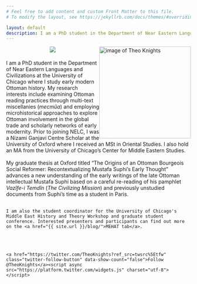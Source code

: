 ```yaml
---
# Feel free to add content and custom Front Matter to this file.
# To modify the layout, see https://jekyllrb.com/docs/themes/#overriding-theme-defaults

layout: default
description: I am a PhD student in the Department of Near Eastern Languages and Civilizations (NELC) at UChicago where I study early modern Ottoman history.
---
```


<div style="float: right" class="desktoponly" id="container">
	<!--<img src={{ site.url }}/images/theoheadshot.jpg width="250" />-->
<img alt="image of Theo Knights" src="{{ site.url }}/images/theoheadshot.jpg" 
        width="250" id="imgClickAndChange"   />
</div>
<div style="text-align: center" class="mobileonly" id="container">
	<img src="{{ site.url }}/images/theoheadshot.jpg"  style="max-width:100%;height:auto" />

</div>

<div class="parent-selector" style="padding-top: 20px">  
  <div id="container"> 
	I am a PhD student in the Department of Near Eastern Languages and Civilizations at the University of Chicago where I study early modern Ottoman history. My research interests include examining Ottoman reading practices through multi-text miscellanies (<i>mecmûa</i>) and employing microhistorical approaches to explore Ottoman involvement in the global trade and scholarly networks of early modernity. Prior to joining NELC, I was a Nizami Ganjavi Centre Scholar at the University of Oxford where I received an MSt in Oriental Studies. I also hold an MA from the University of Chicago’s Center for Middle Eastern Studies. 
  <br><br>
	My graduate thesis at Oxford titled “The Origins of an Ottoman Bourgeois Social Reformer: Recontextualizing Mustafa Suphi’s Early Thought” advances a new understanding of the early writings of the late Ottoman intellectual Mustafa Suphi based on a careful re-reading of his pamphlet <i>Vazîfe-i Temdîn</i> (<i>The Civilizing Mission</i>) and previously unstudied documents from Suphi’s time as a student in Paris. 
  <br><br>
	
	I am also the student coordinator for the University of Chicago's Middle East History and Theory Workshop and graduate student conference. Interested presenters and participants can find out more on the <a href="{{ site.url }}/blog/">MEHAT tab</a>.

  <br><br>
	
	<a href="https://twitter.com/TheoKnights?ref_src=twsrc%5Etfw" class="twitter-follow-button" data-show-count="false">Follow @TheoKnights</a><script async src="https://platform.twitter.com/widgets.js" charset="utf-8"></script>
  </div>
</div>

<script language="javascript">

        var images = ["{{ site.url }}/images/theoheadshot.jpg"]

var imgState = 0;

var imgTag = document.getElementById("imgClickAndChange");

imgTag.addEventListener("click", function (event) {
  imgState = (++imgState % 1);
	event.target.src = images[imgState];
});
</script>